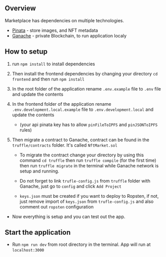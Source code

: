 ## Overview

Marketplace has dependencies on multiple technologies.

* [Pinata](https://app.pinata.cloud/) - store images, and NFT metadata
* [Ganache](https://trufflesuite.com/ganache/) - private Blockchain, to run application localy

## How to setup
1. run `npm install` to install dependencies

2. Then install the frontend dependencies by changing your directory `cd frontend` and then run `npm install`

3. In the root folder of the application rename `.env.example` file to `.env` file and update the contents

4. In the frontend folder of the application rename `.env.development.local.example` file to `.env.development.local` and update the contents

    * (your api pinata key has to allow `pinFileToIPFS` and `pinJSONToIPFS` rules)

5. Then migrate a contract to Ganache, contract can be found in the `truffle/contracts` folder. It's called `NftMarket.sol`

    * To migrate the contract change your directory by using this command `cd truffle` then run `truffle compile` (for the first time) then run `truffle migrate` in the terminal while Ganache network is setup and running.

    * Do not forget to link `trufle-config.js` from `truffle` folder with Ganache, just go to `config` and click `Add Project`

    * `keys.json` must be created if you want to deploy to Ropsten, if not, just remove import of `keys.json` from `trufle-config.js` and also comment out `ropsten` configuration

*   Now everything is setup and you can test out the app.

## Start the application

*  Run `npm run dev` from root directory in the terminal. App will run at `localhost:3000`
